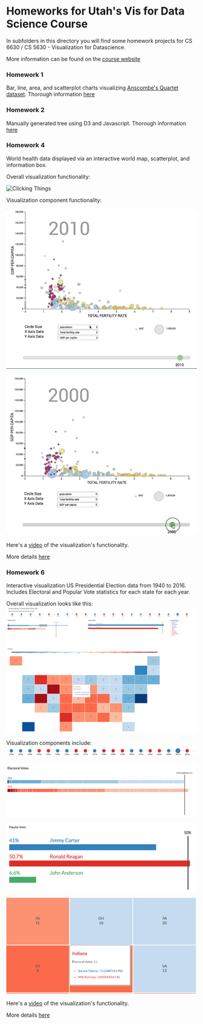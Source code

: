 # Homeworks for Utah's Vis for Data Science Course
In subfolders in this directory you will find some homework projects for CS 6630 / CS 5630 - Visualization for Datascience. 

More information can be found on the [course website](http://dataviscourse.net/2018/index.html)

### Homework 1
Bar, line, area, and scatterplot charts visualizing [Anscombe's Quartet dataset](https://en.wikipedia.org/wiki/Anscombe%27s_quartet).
Thorough information [here](https://github.com/JiahuiKChen/2018-dataviscourse-homework/blob/master/hw1/hw1.md)

 ### Homework 2
 Manually generated tree using D3 and Javascript. 
 Thorough information [here](https://github.com/JiahuiKChen/2018-dataviscourse-homework/blob/master/hw2/hw2.md)
 
 ### Homework 4
 World health data displayed via an interactive world map, scatterplot, and information box.
 
 Overall visualization functionality:
 
 ![Clicking Things](/hw4/figs/click.gif)
  
 Visualization component functionality:
 
 ![Gap Plot Data Change](/hw4/figs/data-change.gif)
 
 ![Gap Plot Year Slider](/hw4/figs/year_slider.gif)
 
 Here's a [video](/hw4/figs/click.mp4) of the visualization's functionality. 
 
 More details [here](https://github.com/JiahuiKChen/2018-dataviscourse-homework/tree/master/hw4)

### Homework 6
Interactive visualization US Presidential Election data from 1940 to 2016. Includes Electoral and Popular Vote statistics for each state for each year.

Overall visualization looks like this:
![Overview](/hw6/figs/overview.png)

Visualization components include:
![yearChart](/hw6/figs/yearChart.png)

![electoralVote](/hw6/figs/electoralVote.png)

![votePercentage](/hw6/figs/votePercentage.png)

![toolTip](/hw6/figs/toolTip.png)

Here's a [video](https://youtu.be/VpuXaajgJq4) of the visualization's functionality.

More details [here](https://github.com/JiahuiKChen/2018-dataviscourse-homework/blob/master/hw6/README.md)

